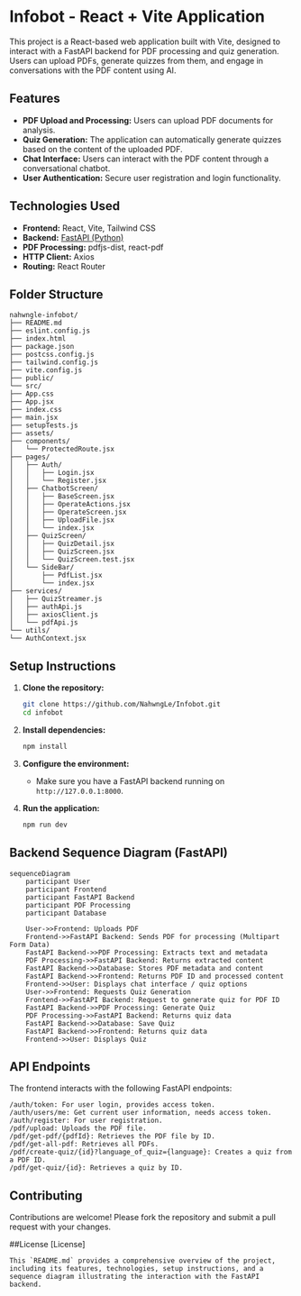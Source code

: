 # Infobot - React + Vite Application

This project is a React-based web application built with Vite, designed to interact with a FastAPI backend for PDF processing and quiz generation. Users can upload PDFs, generate quizzes from them, and engage in conversations with the PDF content using AI.

## Features

-   **PDF Upload and Processing:** Users can upload PDF documents for analysis.
-   **Quiz Generation:** The application can automatically generate quizzes based on the content of the uploaded PDF.
-   **Chat Interface:** Users can interact with the PDF content through a conversational chatbot.
-   **User Authentication:** Secure user registration and login functionality.

## Technologies Used

-   **Frontend:** React, Vite, Tailwind CSS
-   **Backend:** [FastAPI (Python)](https://github.com/NahwngLe/Infobot_backend.git)
-   **PDF Processing:** pdfjs-dist, react-pdf
-   **HTTP Client:** Axios
-   **Routing:** React Router

## Folder Structure
```
nahwngle-infobot/
├── README.md
├── eslint.config.js
├── index.html
├── package.json
├── postcss.config.js
├── tailwind.config.js
├── vite.config.js
├── public/
└── src/
├── App.css
├── App.jsx
├── index.css
├── main.jsx
├── setupTests.js
├── assets/
├── components/
│   └── ProtectedRoute.jsx
├── pages/
│   ├── Auth/
│   │   ├── Login.jsx
│   │   └── Register.jsx
│   ├── ChatbotScreen/
│   │   ├── BaseScreen.jsx
│   │   ├── OperateActions.jsx
│   │   ├── OperateScreen.jsx
│   │   ├── UploadFile.jsx
│   │   └── index.jsx
│   ├── QuizScreen/
│   │   ├── QuizDetail.jsx
│   │   ├── QuizScreen.jsx
│   │   └── QuizScreen.test.jsx
│   └── SideBar/
│       ├── PdfList.jsx
│       └── index.jsx
├── services/
│   ├── QuizStreamer.js
│   ├── authApi.js
│   ├── axiosClient.js
│   └── pdfApi.js
└── utils/
└── AuthContext.jsx
```

## Setup Instructions

1.  **Clone the repository:**

    ```bash
    git clone https://github.com/NahwngLe/Infobot.git
    cd infobot
    ```
2.  **Install dependencies:**

    ```bash
    npm install
    ```
3.  **Configure the environment:**

    *   Make sure you have a FastAPI backend running on `http://127.0.0.1:8000`.
4.  **Run the application:**

    ```bash
    npm run dev
    ```

## Backend Sequence Diagram (FastAPI)

```mermaid
sequenceDiagram
    participant User
    participant Frontend
    participant FastAPI Backend
    participant PDF Processing
    participant Database

    User->>Frontend: Uploads PDF
    Frontend->>FastAPI Backend: Sends PDF for processing (Multipart Form Data)
    FastAPI Backend->>PDF Processing: Extracts text and metadata
    PDF Processing->>FastAPI Backend: Returns extracted content
    FastAPI Backend->>Database: Stores PDF metadata and content
    FastAPI Backend->>Frontend: Returns PDF ID and processed content
    Frontend->>User: Displays chat interface / quiz options
    User->>Frontend: Requests Quiz Generation
    Frontend->>FastAPI Backend: Request to generate quiz for PDF ID
    FastAPI Backend->>PDF Processing: Generate Quiz
    PDF Processing->>FastAPI Backend: Returns quiz data
    FastAPI Backend->>Database: Save Quiz
    FastAPI Backend->>Frontend: Returns quiz data
    Frontend->>User: Displays Quiz
```

## API Endpoints
The frontend interacts with the following FastAPI endpoints:

```
/auth/token: For user login, provides access token.
/auth/users/me: Get current user information, needs access token.
/auth/register: For user registration.
/pdf/upload: Uploads the PDF file.
/pdf/get-pdf/{pdfId}: Retrieves the PDF file by ID.
/pdf/get-all-pdf: Retrieves all PDFs.
/pdf/create-quiz/{id}?language_of_quiz={language}: Creates a quiz from a PDF ID.
/pdf/get-quiz/{id}: Retrieves a quiz by ID.
```

## Contributing
Contributions are welcome! Please fork the repository and submit a pull request with your changes.

##License
[License]
```
This `README.md` provides a comprehensive overview of the project, including its features, technologies, setup instructions, and a sequence diagram illustrating the interaction with the FastAPI backend.
```
